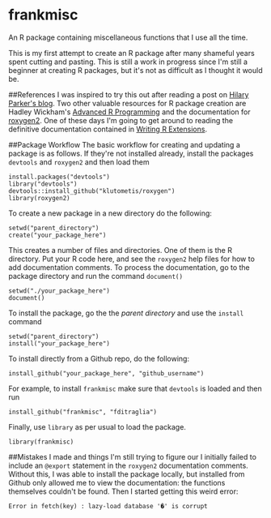 frankmisc
=========

An R package containing miscellaneous functions that I use all the time.

This is my first attempt to create an R package after many shameful years spent cutting and pasting. This is still a work in progress since I'm still a beginner at creating R packages, but it's not as difficult as I thought it would be. 

##References
I was inspired to try this out after reading a post on [Hilary Parker's blog](http://hilaryparker.com/2014/04/29/writing-an-r-package-from-scratch/). Two other valuable resources for R package creation are Hadley Wickham's [Advanced R Programming]("http://adv-r.had.co.nz/") and the documentation for [roxygen2]("https://github.com/klutometis/roxygen#roxygen2"). One of these days I'm going to get around to reading the definitive documentation contained in [Writing R Extensions]("http://cran.r-project.org/doc/manuals/R-exts.html#Creating-R-packages").

##Package Workflow
The basic workflow for creating and updating a package is as follows. If they're not installed already, install the packages `devtools` and `roxygen2` and then load them
```
install.packages("devtools")
library("devtools")
devtools::install_github("klutometis/roxygen")
library(roxygen2)
```
To create a new package in a new directory do the following:
```
setwd("parent_directory")
create("your_package_here")
```
This creates a number of files and directories. One of them is the R directory. Put your R code here, and see the `roxygen2` help files for how to add documentation comments. To process the documentation, go to the package directory and run the command `document()`
```
setwd("./your_package_here")
document()
```
To install the package, go the the *parent directory* and use the `install` command
```
setwd("parent_directory")
install("your_package_here")
```
To install directly from a Github repo, do the following:
```
install_github("your_package_here", "github_username")
```
For example, to install `frankmisc` make sure that `devtools` is loaded and then run
```
install_github("frankmisc", "fditraglia")
```
Finally, use `library` as per usual to load the package.
```
library(frankmisc)
```

##Mistakes I made and things I'm still trying to figure our
I initially failed to include an `@export` statement in the `roxygen2` documentation comments. Without this, I was able to install the package locally, but installed from Github only allowed me to view the documentation: the functions themselves couldn't be found. Then I started getting this weird error:
```
Error in fetch(key) : lazy-load database '�' is corrupt
```